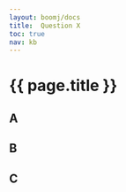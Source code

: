 ```yaml
---
layout: boomj/docs
title:  Question X
toc: true
nav: kb
---
```


# {{ page.title }}

## A

## B

## C